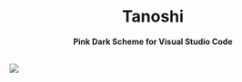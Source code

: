 <div align="center">
<h1>Tanoshi</h1>
<b> Pink Dark Scheme for Visual Studio Code</b>
</div>

<br>

![](images/main.png)
